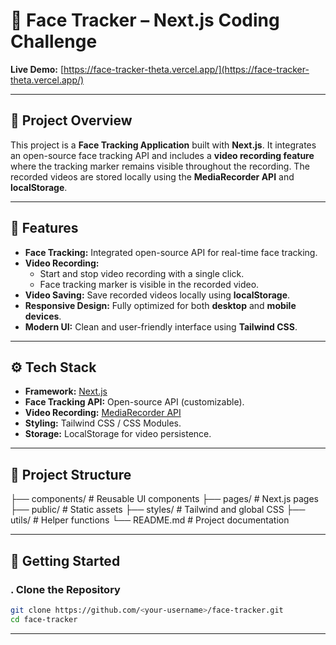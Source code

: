 # 🎥 Face Tracker – Next.js Coding Challenge

**Live Demo:** [https://face-tracker-theta.vercel.app/](https://face-tracker-theta.vercel.app/)

---

## 🚀 Project Overview
This project is a **Face Tracking Application** built with **Next.js**. It integrates an open-source face tracking API and includes a **video recording feature** where the tracking marker remains visible throughout the recording. The recorded videos are stored locally using the **MediaRecorder API** and **localStorage**.

---


## 🎯 Features
- **Face Tracking:** Integrated open-source API for real-time face tracking.
- **Video Recording:**  
  - Start and stop video recording with a single click.  
  - Face tracking marker is visible in the recorded video.  
- **Video Saving:** Save recorded videos locally using **localStorage**.
- **Responsive Design:** Fully optimized for both **desktop** and **mobile devices**.
- **Modern UI:** Clean and user-friendly interface using **Tailwind CSS**.

---

## ⚙️ Tech Stack
- **Framework:** [Next.js](https://nextjs.org/)
- **Face Tracking API:** Open-source API (customizable).
- **Video Recording:** [MediaRecorder API](https://developer.mozilla.org/en-US/docs/Web/API/MediaRecorder)
- **Styling:** Tailwind CSS / CSS Modules.
- **Storage:** LocalStorage for video persistence.

---

## 📂 Project Structure
├── components/ # Reusable UI components
├── pages/ # Next.js pages
├── public/ # Static assets
├── styles/ # Tailwind and global CSS
├── utils/ # Helper functions
└── README.md # Project documentation

---

## 🚦 Getting Started

### **. Clone the Repository**
```bash
git clone https://github.com/<your-username>/face-tracker.git
cd face-tracker
```
---
